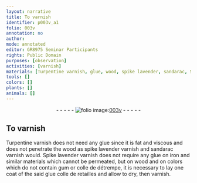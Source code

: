 ```yaml
---
layout: narrative
title: To varnish
identifier: p003v_a1
folio: 003v
annotation: no
author:
mode: annotated
editor: GR8975 Seminar Participants
rights: Public Domain
purposes: [observation]
activities: [varnish]
materials: [Turpentine varnish, glue, wood, spike lavender, sandarac, Spike lavender, iron, colors, gum, colle de détrempe, glue colle de retailles]
tools: []
colors: []
plants: []
animals: []
---
```


 <div class="folio" align="center">- - - - - <a href="http://gallica.bnf.fr/ark:/12148/btv1b10500001g/f12.image" target="_blank"><img src="https://cu-mkp.github.io/GR8975-edition/assets/photo-icon.png" alt="folio image: " style="display:inline-block; margin-bottom:-3px;"/>003v</a> - - - - - </div> 

## To varnish

 
 <span class="activity"></span>  <span class="material">Turpentine varnish</span> does not need any <span class="material">glue</span> since it is fat and viscous and does not penetrate the <span class="material">wood</span> as <span class="material_format"><span class="material">spike lavender</span> varnish</span> and <span class="material_format"><span class="material">sandarac</span> varnish</span> would. <span class="material_format"><span class="material">Spike lavender</span> varnish</span> does not require any <span class="material">glue</span> on <span class="material">iron</span> and similar materials which cannot be permeated, but on <span class="material">wood</span> and on <span class="material">colors</span> which do not contain <span class="material">gum</span> or <span class="material"><span class="foreign">colle de détrempe</span></span>, it is necessary to lay one coat of the said <span class="material">glue <span class="foreign">colle de retailles</span></span> and allow to dry, then varnish.  
 